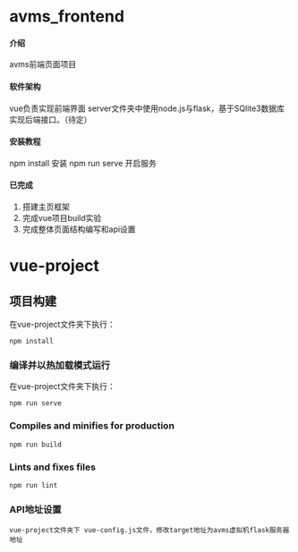 # avms_frontend

#### 介绍
avms前端页面项目

#### 软件架构
vue负责实现前端界面
server文件夹中使用node.js与flask，基于SQlite3数据库实现后端接口。（待定）


#### 安装教程

npm install 安装
npm run serve 开启服务

#### 已完成
1.  搭建主页框架
2.  完成vue项目build实验
3.  完成整体页面结构编写和api设置


# vue-project

## 项目构建

在vue-project文件夹下执行：
```
npm install
```

### 编译并以热加载模式运行
在vue-project文件夹下执行：
```
npm run serve
```

### Compiles and minifies for production
```
npm run build
```

### Lints and fixes files
```
npm run lint
```

### API地址设置
```
vue-project文件夹下 vue-config.js文件，修改target地址为avms虚拟机flask服务器地址
```
